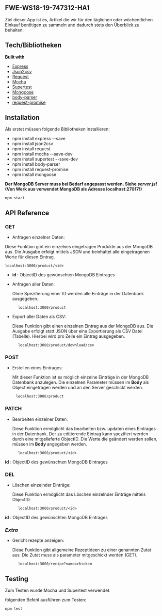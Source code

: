 ## FWE-WS18-19-747312-HA1
Ziel dieser App ist es, Artikel die wir für den täglichen oder wöchentlichen Einkauf benötigen
zu sammeln und dadurch stets den Überblick zu behalten.


## Tech/Bibliotheken
<b>Built with</b>
- [Express](https://www.npmjs.com/package/express)
- [Json2csv](https://www.npmjs.com/package/json2csv)
- [Request](https://www.npmjs.com/package/request)
- [Mocha](https://www.npmjs.com/package/mocha)
- [Supertest](https://www.npmjs.com/package/supertest)
- [Mongoose](https://www.npmjs.com/package/mongoose)
- [body-parser](https://www.npmjs.com/package/body-parser)
- [request-promise](https://www.npmjs.com/package/request-promise)

## Installation
Als erstet müssen folgende Bibliotheken installieren:

- npm install express --save
- npm install json2csv
- npm install request
- npm install mocha --save-dev
- npm install supertest --save-dev
- npm install body-parser
- npm install request-promise
- npm install mongoose

**Der MongoDB Server muss bei Bedarf angepasst werden. Siehe _server.js_! (Von Werk aus verwendet
MongoDB als Adresse localhost:27017!)**


```
npm start
```

## API Reference
### GET
* Anfragen einzelner Daten:

Diese Funktion gibt ein einzelnes eingetragen Produkte aus der MongoDB aus. Die Ausgabe erfolgt mittels JSON und beinhaltet alle
    eingetragenen Werte für diesen Eintrag.
```    
localhost:3000/product/<id>
```  

  * **id** : ObjectID des gewünschten MongoDB Eintrages
  
* Anfragen aller Daten:

    Ohne Spezifierung einer ID werden alle Einträge in der Datenbank ausgegeben.
```
      localhost:3000/product
```
* Export aller Daten als CSV:

    Diese Funktion gibt einen einzelnen Eintrag aus der MongoDB aus. Die Ausgabe erfolgt statt JSON über eine Exportierung
    als CSV Datei (Tabelle). Hierbei wird pro Zeile ein Eintrag ausgegeben.
```
      localhost:3000/product/download/csv
```

### POST
* Erstellen eines Eintrages:

    Mit dieser Funktion ist es möglich einzelne Einträge in der MongoDB Datenbank anzulegen. Die einzelnen Parameter
    müssen im **Body** als Object eingetragen werden und an den Server geschickt werden.
```
     localhost:3000/product
```
### PATCH
* Bearbeiten einzelner Daten:

    Diese Funktion ermöglicht das bearbeiten bzw. updaten eines Eintrages in der Datenbank. Der zu editierende Eintrag
    kann spezifiert werden durch eine mitgelieferte ObjectID. Die Werte die geändert werden sollen, müssen im **Body**
    angegeben werden.
```
      localhost:3000/product/<id>
```      
   **id** : ObjectID des gewünschten MongoDB Eintrages 
  
### DEL
* Löschen einzelnder Einträge:

    Diese Funktion ermöglicht das Löschen einzelnder Einträge mittels ObjectID.
```    
      localhost:3000/product/<id>
```      
   **id** : ObjectID des gewünschten MongoDB Eintrages
  
### _**Extra**_
* Gericht rezepte anzeigen:

    Diese Funktion gibt allgemeine Rezeptideen zu einer genannten Zutat aus. Die Zutat muss als parameter mitgeschickt werden (GET).
```    
      localhost:3000/recipe?name=chicken
```
## Testing
Zum Testen wurde Mocha und Supertest verwendet. 

folgenden Befehl ausführen zum Testen:

```
npm test
```

